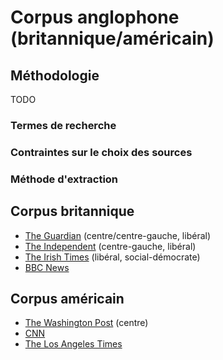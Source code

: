 # Corpus anglophone (britannique/américain)

## Méthodologie
TODO
### Termes de recherche
### Contraintes sur le choix des sources
### Méthode d'extraction
## Corpus britannique
  - [The Guardian](www.guardian.co.uk) (centre/centre-gauche, libéral)
  - [The Independent](www.independent.co.uk/topic/gilets-jaunes) (centre-gauche, libéral)
  - [The Irish Times](www.irishtimes.com/search/search-7.4195619?q=gilets+jaunes) (libéral, social-démocrate)
  - [BBC News](www.bbc.co.uk/search?q=Yellow+vests)

## Corpus américain
  - [The Washington Post](www.washingtonpost.com/newssearch/?query=gilets%20jaunes&sort=Date&datefilter=12%20Months]) (centre)
  - [CNN](https://us.cnn.com/search/?q=gilets+jaunes)
  - [The Los Angeles Times](https://www.latimes.com/search/?q=yellow+vests)
